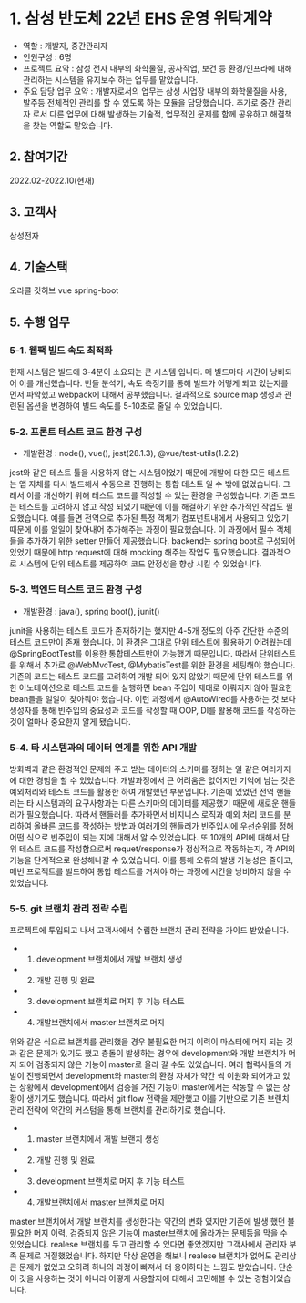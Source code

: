 # 1. 삼성 반도체 22년 EHS 운영 위탁계약
- 역할 : 개발자, 중간관리자
- 인원구성 : 6명
- 프로젝트 요약 : 삼성 전자 내부의 화학물질, 공사작업, 보건 등 환경/인프라에 대해 관리하는 시스템을 유지보수 하는 업무를 맡았습니다.
-  주요 담당 업무 요약 : 개발자로서의 업무는 삼성 사업장 내부의 화학물질을 사용, 발주등 전체적인 관리를 할 수 있도록 하는 모듈을 담당했습니다. 추가로 중간 관리자 로서 다른 업무에 대해 발생하는 기술적, 업무적인 문제를 함께 공유하고 해결책을 찾는 역할도 맡았습니다.

## 2. 참여기간
2022.02-2022.10(현재)

## 3. 고객사
삼성전자

## 4. 기술스택
오라클
깃허브
vue
spring-boot

## 5. 수행 업무
### 5-1. 웹팩 빌드 속도 최적화
현재 시스템은 빌드에 3-4분이 소요되는 큰 시스템 입니다.
매 빌드마다 시간이 낭비되어 이를 개선했습니다.
번들 분석기, 속도 측정기를 통해 빌드가 어떻게 되고 있는지를 먼저 파악했고 webpack에 대해서 공부했습니다.
결과적으로 source map 생성과 관련된 옵션을 변경하여 빌드 속도를 5-10초로 줄일 수 있었습니다.

### 5-2. 프론트 테스트 코드 환경 구성
- 개발환경 : node(), vue(), jest(28.1.3), @vue/test-utils(1.2.2)

jest와 같은 테스트 툴을 사용하지 않는 시스템이었기 때문에 개발에 대한 모든 테스트는 앱 자체를 다시 빌드해서 수동으로 진행하는 통합 테스트 일 수 밖에 없었습니다.
그래서 이를 개선하기 위해 테스트 코드를 작성할 수 있는 환경을 구성했습니다.
기존 코드는 테스트를 고려하지 않고 작성 되었기 때문에 이를 해결하기 위한 추가적인 작업도 필요했습니다.
예를 들면 전역으로 추가된 특정 객체가 컴포넌트내에서 사용되고 있었기 때문에 이를 일일이 찾아내어 추가해주는 과정이 필요했습니다.
이 과정에서 필수 객체들을 추가하기 위한 setter 만들어 제공했습니다.
backend는 spring boot로 구성되어 있었기 때문에 http request에 대해 mocking 해주는 작업도 필요했습니다.
결과적으로 시스템에 단위 테스트를 제공하여 코드 안정성을 향상 시킬 수 있었습니다. 

### 5-3. 백엔드 테스트 코드 환경 구성
- 개발환경 : java(), spring boot(), junit()

junit을 사용하는 테스트 코드가 존재하기는 했지만 4-5개 정도의 아주 간단한 수준의 테스트 코드만이 존재 했습니다.
이 환경은 그대로 단위 테스트에 활용하기 어려웠는데 @SpringBootTest를 이용한 통합테스트만이 가능했기 때문입니다.
따라서 단위테스트를 위해서 추가로 @WebMvcTest, @MybatisTest를 위한 환경을 세팅해야 했습니다.
기존의 코드는 테스트 코드를 고려하여 개발 되어 있지 않았기 때문에 단위 테스트를 위한 어노테이션으로 테스트 코드를 실행하면 bean 주입이 제대로 이뤄지지 않아 필요한 bean들을 일일이 찾아줘야 했습니다.
이런 과정에서 @AutoWired를 사용하는 것 보다 생성자를 통해 빈주입의 중요성과 코드를 작성할 때 OOP, DI를 활용해 코드를 작성하는 것이 얼마나 중요한지 알게 됐습니다.

### 5-4. 타 시스템과의 데이터 연계를 위한 API 개발
방화벽과 같은 환경적인 문제와 주고 받는 데이터의 스키마를 정하는 일 같은 여러가지에 대한 경험을 할 수 있었습니다.
개발과정에서 큰 어려움은 없어지만 기억에 남는 것은 예외처리와 테스트 코드를 활용한 하여 개발했던 부분입니다.
기존에 있었던 전역 핸들러는 타 시스템과의 요구사항과는 다른 스키마의 데이터를 제공했기 때문에 새로운 핸들러가 필요했습니다.
따라서 핸들러를 추가하면서 비지니스 로직과 예외 처리 코드를 분리하여 올바른 코드를 작성하는 방법과 여러개의 핸들러가 빈주입시에 우선순위를 정해 어떤 식으로 빈주입이 되는 지에 대해서 알 수 있었습니다.
또 10개의 API에 대해서 단위 테스트 코드를 작성함으로써 requet/response가 정상적으로 작동하는지, 각  API의 기능을 단계적으로 완성해나갈 수 있었습니다.
이를 통해 오류의 발생 가능성은 줄이고, 매번 프로젝트를 빌드하여 통합 테스트를 거쳐야 하는 과정에 시간을 낭비하지 않을 수 있었습니다.

### 5-5. git 브랜치 관리 전략 수립
프로젝트에 투입되고 나서 고객사에서 수립한 브랜치 관리 전략을 가이드 받았습니다.
- 1. development 브랜치에서 개발 브랜치 생성 
- 2. 개발 진행 및 완료
- 3. development 브랜치로 머지 후 기능 테스트
- 4. 개발브랜치에서 master 브랜치로 머지

위와 같은 식으로 브랜치를 관리했을 경우 불필요한 머지 이력이 마스터에 머지 되는 것과 같은 문제가 있기도 했고 충돌이 발생하는 경우에 development와 개발 브랜치가 머지 되어 검증되지 않은 기능이 master로 올라 갈 수도 있었습니다.
여러 협력사들의 개발이 진행되면서 development와 master의 환경 자체가 약간 씩 이원화 되어가고 있는 상황에서 development에서 검증을 거친 기능이 master에서는 작동할 수 없는 상황이 생기기도 했습니다.
따라서 git flow 전략을 제안했고 이를 기반으로 기존 브랜치 관리 전략에 약간의 커스텀을 통해 브랜치를 관리하기로 했습니다.

- 1. master 브랜치에서 개발 브랜치 생성
- 2. 개발 진행 및 완료
- 3. development 브랜치로 머지 후 기능 테스트
- 4. 개발브랜치에서 master 브랜치로 머지

master 브랜치에서 개발 브랜치를 생성한다는 약간의 변화 였지만 기존에 발생 했던 불필요한 머지 이력, 검증되지 않은 기능이 master브랜치에 올라가는 문제등을 막을 수 있었습니다.
realese 브랜치를 두고 관리할 수 있다면 좋았겠지만 고객사에서 관리자 부족 문제로 거절했었습니다.
하지만 막상 운영을 해보니 realese 브랜치가 없어도 관리상 큰 문제가 없었고 오히려 하나의 과정이 빠져서 더 용이하다는 느낌도 받았습니다.
단순이 깃을 사용하는 것이 아니라 어떻게 사용할지에 대해서 고민해볼 수 있는 경험이었습니다.
